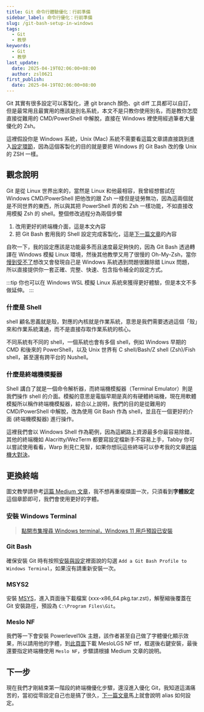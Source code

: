 ```yaml
---
title: Git 命令行體驗優化：行前準備
sidebar_label: 命令行優化：行前準備
slug: /git-bash-setup-in-windows
tags:
  - Git
  - 教學
keywords:
  - Git
  - 教學
last_update:
  date: 2025-04-19T02:06:00+08:00
  author: zsl0621
first_publish:
  date: 2025-04-19T02:06:00+08:00
---
```


Git 其實有很多設定可以客製化，連 git branch 顏色、git diff 工具都可以自訂，但是最常用且最實用的應該是別名系統，本文不是只教你使用別名，而是教你怎麼直接從難用的 CMD/PowerShell 中解脫，直接在 Windows 裡使用經過筆者大量優化的 Zsh。

這裡假設你是 Windows 系統，Unix (Mac) 系統不需要看這篇文章請直接跳到進入[設定環節](/git/advanced-settings-and-aliases)，因為這個客製化的目的就是要把 Windows 的 Git Bash 改的像 Unix 的 ZSH 一樣。

## 觀念說明

Git 是從 Linux 世界出來的，當然是 Linux 和他最相容，我曾經想嘗試在 Windows CMD/PowerShell 把他改的跟 Zsh 一樣但是徒勞無功，因為這兩個就是不同世界的東西，所以與其把 PowerShell 弄的和 Zsh 一樣功能，不如直接改用模擬 Zsh 的 shell。整個修改過程分為兩個步驟

1. 改用更好的終端機介面，這是本文內容
2. 把 Git Bash 套用我的 Shell 設定完成客製化，這是[下一篇文章](/git/advanced-settings-and-aliases)的內容

自吹一下，我的設定應該是功能最多而且速度最足夠快的，因為 Git Bash 透過轉譯在 Windows 模擬 Linux 環境，然後其他教學又用了很慢的 Oh-My-Zsh，當你[慢到受不了](https://www.v2ex.com/t/1004868)想改又會發現自己是 Windows 系統遇到問題很難除錯 Linux 問題，所以直接提供你一套正確、完整、快速、包含指令補全的設定方式。

:::tip
你也可以在 Windows WSL 模擬 Linux 系統來獲得更好體驗，但是本文不多做延伸。
:::

### 什麼是 Shell

shell 顧名思義就是殼，對應的內核就是作業系統，意思是我們需要透過這個「殼」來和作業系統溝通，而不是直接存取作業系統的核心。

不同系統有不同的 shell，一個系統也會有多個 shell，例如 Windows 早期的 CMD 和後來的 PowerShell，以及 Unix 世界有 C shell/Bash/Z shell (Zsh)/Fish shell，甚至還有跨平台的 Nushell。

### 什麼是終端機模擬器

Shell 講白了就是一個命令解析器，而終端機模擬器（Terminal Emulator）則是我們操作 shell 的介面。模擬的意思是電腦早期是真的有硬體終端機，現在用軟體模擬所以稱作終端機模擬器，綜合以上說明，我們的目的是從難用的 CMD/PowerShell 中解脫，改為使用 Git Bash 作為 shell，並且在一個更好的介面 (終端機模擬器) 進行操作。

這裡我們會以 Windows Shell 作為範例，因為這網路上資源最多你最容易除錯，其他的終端機如 Alacritty/WezTerm 都要寫設定檔新手不容易上手，Tabby 你可以嘗試使用看看，Warp 則見仁見智，如果你想玩這些終端可以參考我的文章[終端機大對決](/memo/useful-tools/cross-platform-terminal-comparison)。

## 更換終端

圖文教學請參考[這篇 Medium 文章](https://medium.com/la-vida-tech-wacare/windows-terminal-git-bash-zsh-oh-my-zsh-c120ffe61f7c)，我不想再重複擷圖一次，只須看到**字體設定**這個章節即可，我們會使用更好的字體。

### 安裝 Windows Terminal

> [點開市集搜尋 Windows terminal，Windows 11 用戶預設已安裝](https://medium.com/la-vida-tech-wacare/windows-terminal-git-bash-zsh-oh-my-zsh-c120ffe61f7c)

### Git Bash

確保安裝 Git 時有按照[安裝與設定](/git/installation)裡面說的勾選 `Add a Git Bash Profile to Windows Terminal`，如果沒有請重新安裝一次。

### MSYS2

安裝 [MSYS](https://packages.msys2.org/packages/zsh?repo=msys&variant=x86_64)，進入頁面後下載檔案 (xxx-x86_64.pkg.tar.zst)，解壓縮後覆蓋在 Git 安裝路徑，預設為 `C:\Program Files\Git`。

### Meslo NF

我們等一下會安裝 Powerlevel10k 主題，該作者甚至自己做了字體優化顯示效果，所以請用他的字體，到[此頁面](https://github.com/romkatv/powerlevel10k/blob/master/font.md)下載 MesloLGS NF ttf，框選後右鍵安裝，最後還要指定終端機使用 `Meslo NF`，步驟請根據 Medium 文章的說明。

## 下一步

現在我們才剛結束第一階段的終端機優化步驟，還沒進入優化 Git，我知道這滿痛苦的，當初從零設定自己也是搞了很久，[下一篇文章](/git/advanced-settings-and-aliases)馬上就會說明 alias 如何設定。
